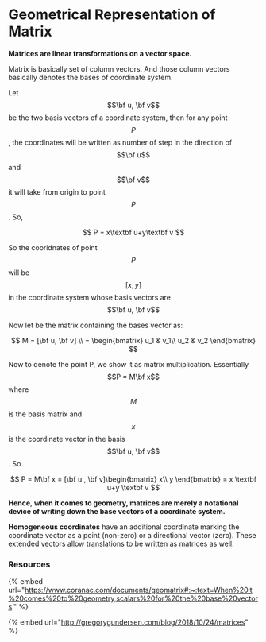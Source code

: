 # Geometrical Representation of Matrix

**Matrices are linear transformations on a vector space.**

Matrix is basically set of column vectors. And those column vectors basically denotes the bases of coordinate system.&#x20;

Let $$\bf u, \bf v$$be the two basis vectors of a coordinate system, then for any point $$P$$, the coordinates will be written as number of step in the direction of $$\bf u$$and $$\bf v$$it will take from origin to point $$P$$. So,

$$
P = x\textbf u+y\textbf v
$$

So the cooridnates of point $$P$$will be $$[x,y]$$in the coordinate system whose basis vectors are $$\bf u, \bf v$$

Now let be the matrix containing the bases vector as:

$$
M = [\bf u, \bf v] \\ 
= \begin{bmatrix}
u_1 & v_1\\
u_2 & v_2 
\end{bmatrix}
$$

Now to denote the point P, we show it as matrix multiplication. Essentially $$P = M\bf x$$where $$M$$is the basis matrix and $$x$$is the coordinate vector in the basis $$\bf u, \bf v$$. So

$$
P = M\bf x = [\bf u , \bf v]\begin{bmatrix}
x\\
y
\end{bmatrix} =  x \textbf u+y \textbf v
$$

**Hence**, **when it comes to geometry, matrices are merely a notational device of writing down the base vectors of a coordinate system.**

**Homogeneous coordinates** have an additional coordinate marking the coordinate vector as a point (non-zero) or a directional vector (zero). These extended vectors allow translations to be written as matrices as well.

### **Resources**

{% embed url="https://www.coranac.com/documents/geomatrix#:~:text=When%20it%20comes%20to%20geometry,scalars%20for%20the%20base%20vectors." %}

{% embed url="http://gregorygundersen.com/blog/2018/10/24/matrices" %}
